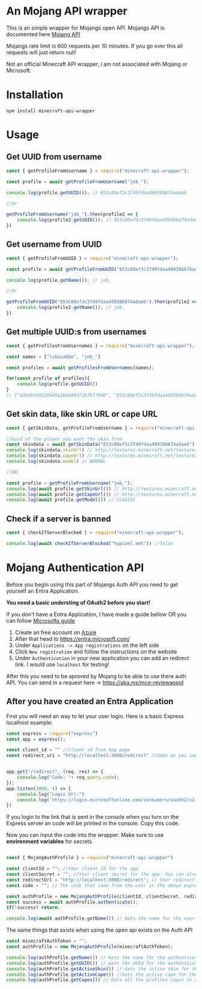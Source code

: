 # An Mojang API wrapper

This is an simple wrapper for Mojangs open API. Mojangs API is documented here [Mojang API](https://minecraft.wiki/w/Mojang_API)

Mojangs rate limit is 600 requests per 10 minutes. If you go over this all requests will just return null!

Not an official Minecraft API wrapper, I am not associated with Mojang or Microsoft.

# Installation

`npm install minecraft-api-wrapper`


# Usage

## Get UUID from username

```js
const { getProfileFromUsername } = require("minecraft-api-wrapper");

const profile = await getProfileFromUsername("jeb_");

console.log(profile.getUUID()); // 853c80ef3c3749fdaa49938b674adae6

//Or

getProfileFromUsername("jeb_").then(profile2 => {
    console.log(profile2.getUUID()); // 853c80ef3c3749fdaa49938b674adae6
})
```

## Get username from UUID

```js
const { getProfileFromUUID } = require("minecraft-api-wrapper");

const profile = await getProfileFromUUID("853c80ef3c3749fdaa49938b674adae6");

console.log(profile.getName()); // jeb_

//Or

getProfileFromUUID("853c80ef3c3749fdaa49938b674adae6").then(profile2 => {
    console.log(profile2.getName()); // jeb_
})
```

## Get multiple UUID:s from usernames

```js
const { getProfilesFromUsernames } = require("minecraft-api-wrapper");

const names = ["lukasabbe", "jeb_"]

const profiles = await getProfilesFromUsernames(names);

for(const profile of profiles){
    console.log(profile.getUUID())
}
// ["e3b8bc60326b45a1bbb86d728fbf70db", "853c80ef3c3749fdaa49938b674adae6"]
```

## Get skin data, like skin URL or cape URL

```js
const { getSkinData, getProfileFromUsername } = require("minecraft-api-wrapper");

//Uuid of the player you want the skin from
const skindata = await getSkinData("853c80ef3c3749fdaa49938b674adae6");
console.log(skindata.skinUrl) // http://textures.minecraft.net/texture/7fd9ba42a7c81eeea22f1524271ae85a8e045ce0af5a6ae16c6406ae917e68b5
console.log(skindata.capeUrl) // http://textures.minecraft.net/texture/9e507afc56359978a3eb3e32367042b853cddd0995d17d0da995662913fb00f7
console.log(skindata.model) // NORMAL

//OR

const profile = getProfileFromUsername("jeb_");
console.log(await profile.getSkinUrl()) // http://textures.minecraft.net/texture/7fd9ba42a7c81eeea22f1524271ae85a8e045ce0af5a6ae16c6406ae917e68b5
console.log(await profile.getCapeUrl()) // http://textures.minecraft.net/texture/9e507afc56359978a3eb3e32367042b853cddd0995d17d0da995662913fb00f7
console.log(await profile.getModel()) // CLASSIC

```

## Check if a server is banned
```js
const { checkIfServerBlocked } = require("minecraft-api-wrapper");

console.log(await checkIfServerBlocked("hypixel.net")) //false
```

# Mojang Authentication API

Before you begin using this part of Mojangs Auth API you need to get yourself an Entra Application.

**You need a basic understing of OAuth2 before you start!**

If you don't have a Entra Application, I have made a guide bellow OR you can follow [Microsofts guide](https://learn.microsoft.com/en-us/entra/identity-platform/quickstart-register-app)

1. Create an free account on [Azure](https://azure.microsoft.com/en-us/pricing/purchase-options/azure-account?icid=azurefreeaccount&WT.mc_id=A261C142F)
2. After that head to https://entra.microsoft.com/
3. Under `Applications -> App registrations` on the left side
4. Click `New registration` and follow the instructions on the website
5. Under `Authentication` in your new application you can add an redirect link. I would use `localhost` for testing!

After this you need to be aproved by Mojang to be able to use there auth API. You can send in a request here -> https://aka.ms/mce-reviewappid

## After you have created an Entra Application

First you will need an way to let your user login. Here is a basic Express localhost example:

```js
const express = require("express")
const app = express();

const client_id = "" //Client id from App page
const redirect_uri = "http://localhost:3000/redirect" //Same as you inputed on your website. In this case we use http://localhost:3000/redirect


app.get("/redirect", (req, res) => {
    console.log("Code: "+ req.query.code);
});
app.listen(3000, () => {
    console.log("Login Url:")
    console.log(`https://login.microsoftonline.com/consumers/oauth2/v2.0/authorize?client_id=${client_id}&response_type=code&redirect_uri=${encodeURI(redirect_uri)}&response_mode=query&scope=${encodeURI("XboxLive.signin")}`)
})
```

If you login to the link that is sent in the console when you turn on the Express server an code will be printed in the console. Copy this code.

Now you can input the code into the wrapper. Make sure to use **environment variables** for secrets

```js

const { MojangAuthProfile } = require("minecraft-api-wrapper")

const clientId = ""; //Your client Id for the app
const clientSecret = ""; //Your client secret for the app. You can also get this in Entra pannel 
const redirectUrl = "http://localhost:3000/redirect"; // Your redirect URL
const code = ""; // The code that came from the user in the above express example

const authProfile = new MojangAuthProfile(clientId, clientSecret, redirectUrl, code);
const success = await authProfile.authenticate();
if(!success) return;

console.log(await authProfile.getName()) // Gets the name for the user that logged in. 
```
The same things that exists when using the open api exists on the Auth API

```js
const minecraftAuthToken = "";
const authProfile = new MojangAuthProfile(minecraftAuthToken);

console.log(authProfile.getName()) // Gets the name for the authenticated user
console.log(authProfile.getUUID()) // Gets the UUId for the authenticated user
console.log(authProfile.getActiveSkin()) // Gets the active skin for the authenticated user, this object has url and model
console.log(authProfile.getActiveCape()) //Gets the active cape for the authenticated user, this object has url, Id and name
console.log(authProfile.getCapes()) // Gets all the profiles capes in a list


```